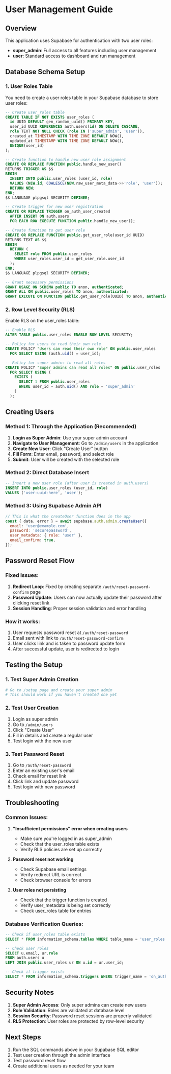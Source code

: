 # User Management Guide

## Overview
This application uses Supabase for authentication with two user roles:
- **super_admin**: Full access to all features including user management
- **user**: Standard access to dashboard and run management

## Database Schema Setup

### 1. User Roles Table
You need to create a user roles table in your Supabase database to store user roles:

```sql
-- Create user_roles table
CREATE TABLE IF NOT EXISTS user_roles (
  id UUID DEFAULT gen_random_uuid() PRIMARY KEY,
  user_id UUID REFERENCES auth.users(id) ON DELETE CASCADE,
  role TEXT NOT NULL CHECK (role IN ('super_admin', 'user')),
  created_at TIMESTAMP WITH TIME ZONE DEFAULT NOW(),
  updated_at TIMESTAMP WITH TIME ZONE DEFAULT NOW(),
  UNIQUE(user_id)
);

-- Create function to handle new user role assignment
CREATE OR REPLACE FUNCTION public.handle_new_user()
RETURNS TRIGGER AS $$
BEGIN
  INSERT INTO public.user_roles (user_id, role)
  VALUES (NEW.id, COALESCE(NEW.raw_user_meta_data->>'role', 'user'));
  RETURN NEW;
END;
$$ LANGUAGE plpgsql SECURITY DEFINER;

-- Create trigger for new user registration
CREATE OR REPLACE TRIGGER on_auth_user_created
  AFTER INSERT ON auth.users
  FOR EACH ROW EXECUTE FUNCTION public.handle_new_user();

-- Create function to get user role
CREATE OR REPLACE FUNCTION public.get_user_role(user_id UUID)
RETURNS TEXT AS $$
BEGIN
  RETURN (
    SELECT role FROM public.user_roles 
    WHERE user_roles.user_id = get_user_role.user_id
  );
END;
$$ LANGUAGE plpgsql SECURITY DEFINER;

-- Grant necessary permissions
GRANT USAGE ON SCHEMA public TO anon, authenticated;
GRANT ALL ON public.user_roles TO anon, authenticated;
GRANT EXECUTE ON FUNCTION public.get_user_role(UUID) TO anon, authenticated;
```

### 2. Row Level Security (RLS)
Enable RLS on the user_roles table:

```sql
-- Enable RLS
ALTER TABLE public.user_roles ENABLE ROW LEVEL SECURITY;

-- Policy for users to read their own role
CREATE POLICY "Users can read their own role" ON public.user_roles
  FOR SELECT USING (auth.uid() = user_id);

-- Policy for super admins to read all roles
CREATE POLICY "Super admins can read all roles" ON public.user_roles
  FOR SELECT USING (
    EXISTS (
      SELECT 1 FROM public.user_roles 
      WHERE user_id = auth.uid() AND role = 'super_admin'
    )
  );
```

## Creating Users

### Method 1: Through the Application (Recommended)
1. **Login as Super Admin**: Use your super admin account
2. **Navigate to User Management**: Go to `/admin/users` in the application
3. **Create New User**: Click "Create User" button
4. **Fill Form**: Enter email, password, and select role
5. **Submit**: User will be created with the selected role

### Method 2: Direct Database Insert
```sql
-- Insert a new user role (after user is created in auth.users)
INSERT INTO public.user_roles (user_id, role)
VALUES ('user-uuid-here', 'user');
```

### Method 3: Using Supabase Admin API
```javascript
// This is what the createUser function does in the app
const { data, error } = await supabase.auth.admin.createUser({
  email: 'user@example.com',
  password: 'securepassword',
  user_metadata: { role: 'user' },
  email_confirm: true,
});
```

## Password Reset Flow

### Fixed Issues:
1. **Redirect Loop**: Fixed by creating separate `/auth/reset-password-confirm` page
2. **Password Update**: Users can now actually update their password after clicking reset link
3. **Session Handling**: Proper session validation and error handling

### How it works:
1. User requests password reset at `/auth/reset-password`
2. Email sent with link to `/auth/reset-password-confirm`
3. User clicks link and is taken to password update form
4. After successful update, user is redirected to login

## Testing the Setup

### 1. Test Super Admin Creation
```bash
# Go to /setup page and create your super admin
# This should work if you haven't created one yet
```

### 2. Test User Creation
1. Login as super admin
2. Go to `/admin/users`
3. Click "Create User"
4. Fill in details and create a regular user
5. Test login with the new user

### 3. Test Password Reset
1. Go to `/auth/reset-password`
2. Enter an existing user's email
3. Check email for reset link
4. Click link and update password
5. Test login with new password

## Troubleshooting

### Common Issues:

1. **"Insufficient permissions" error when creating users**
   - Make sure you're logged in as super_admin
   - Check that the user_roles table exists
   - Verify RLS policies are set up correctly

2. **Password reset not working**
   - Check Supabase email settings
   - Verify redirect URL is correct
   - Check browser console for errors

3. **User roles not persisting**
   - Check that the trigger function is created
   - Verify user_metadata is being set correctly
   - Check user_roles table for entries

### Database Verification Queries:
```sql
-- Check if user_roles table exists
SELECT * FROM information_schema.tables WHERE table_name = 'user_roles';

-- Check user roles
SELECT u.email, ur.role 
FROM auth.users u 
LEFT JOIN public.user_roles ur ON u.id = ur.user_id;

-- Check if trigger exists
SELECT * FROM information_schema.triggers WHERE trigger_name = 'on_auth_user_created';
```

## Security Notes

1. **Super Admin Access**: Only super admins can create new users
2. **Role Validation**: Roles are validated at database level
3. **Session Security**: Password reset sessions are properly validated
4. **RLS Protection**: User roles are protected by row-level security

## Next Steps

1. Run the SQL commands above in your Supabase SQL editor
2. Test user creation through the admin interface
3. Test password reset flow
4. Create additional users as needed for your team
